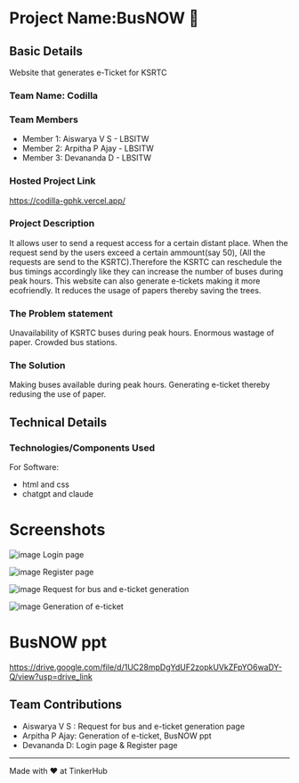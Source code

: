 # Project Name:BusNOW 🎯

## Basic Details
Website that generates e-Ticket for KSRTC 

### Team Name: Codilla

### Team Members
- Member 1: Aiswarya V S - LBSITW
- Member 2: Arpitha P Ajay - LBSITW
- Member 3: Devananda D - LBSITW

### Hosted Project Link
https://codilla-gphk.vercel.app/

### Project Description
It allows user to send a request access for a certain distant place. When the request send by the users exceed a certain ammount(say 50), (All the requests are send to the KSRTC).Therefore the KSRTC can reschedule the bus timings accordingly like they can increase the number of buses during peak hours.
This website can also generate e-tickets making it more ecofriendly. It reduces the usage of papers thereby saving the trees.

### The Problem statement
Unavailability of KSRTC buses during peak hours.
Enormous wastage of paper. 
Crowded bus stations.

### The Solution
Making buses available during peak hours. Generating e-ticket thereby redusing the use of paper.

## Technical Details
### Technologies/Components Used
For Software:
- html and css
- chatgpt and claude

# Screenshots
![image](https://github.com/user-attachments/assets/c3d98045-df0b-4c56-bac7-fd547e66f5b8)
Login page 

![image](https://github.com/user-attachments/assets/d90badd8-288a-40d0-805e-9b297259b84a)
Register page

![image](https://github.com/user-attachments/assets/44fa8f85-1bda-44ce-a49f-80590a87ec58)
Request for bus and e-ticket generation

![image](https://github.com/user-attachments/assets/9cfc2f75-cf3c-41cf-b110-b02e9d9a31ad)
Generation of e-ticket


# BusNOW ppt
https://drive.google.com/file/d/1UC28mpDgYdUF2zopkUVkZFpYO6waDY-Q/view?usp=drive_link


## Team Contributions
- Aiswarya V S : Request for bus and e-ticket generation page 
- Arpitha P Ajay: Generation of e-ticket, BusNOW ppt
- Devananda D: Login page & Register page

---
Made with ❤️ at TinkerHub
